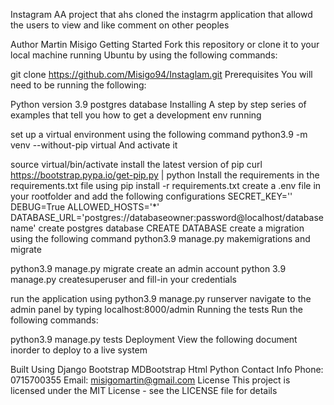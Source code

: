 Instagram
AA project that ahs cloned the instagrm application that allowd the users to view and like comment on other peoples 

Author
Martin Misigo
Getting Started
Fork this repository or clone it to your local machine running Ubuntu by using the following commands:

git clone https://github.com/Misigo94/Instaglam.git
Prerequisites
You will need to be running the following:

Python version 3.9
postgres database
Installing
A step by step series of examples that tell you how to get a development env running

set up a virtual environment using the following command
python3.9 -m venv --without-pip virtual
And activate it

source virtual/bin/activate
install the latest version of pip
curl https://bootstrap.pypa.io/get-pip.py | python
Install the requirements in the requirements.txt file using
pip install -r requirements.txt
create a .env file in your rootfolder and add the following configurations
SECRET_KEY='<random-string>'
DEBUG=True
ALLOWED_HOSTS='*'
DATABASE_URL='postgres://databaseowner:password@localhost/databasename'
create postgres database
CREATE DATABASE <your-database-name>
create a migration using the following command
python3.9 manage.py makemigrations
and migrate

python3.9 manage.py migrate
create an admin account
python 3.9 manage.py createsuperuser
and fill-in your credentials

run the application using
python3.9 manage.py runserver
navigate to the admin panel by typing
localhost:8000/admin
Running the tests
Run the following commands:

python3.9 manage.py tests
Deployment
View the following document inorder to deploy to a live system

Built Using
Django
Bootstrap
MDBootstrap
Html
Python
Contact Info
Phone: 0715700355
Email: misigomartin@gmail.com
License
This project is licensed under the MIT License - see the LICENSE file for details